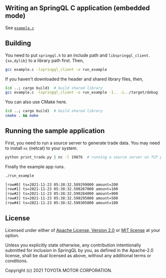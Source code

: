 ## Writing an SpringQL C application (embedded mode)

See [`example.c`](example.c)

## Building

You need to put `springql.h` to an include path and `libspringql_client.{so,dylib}` to a library path first. Then,

```bash
gcc example.c -lspringql_client -o run_example
```

If you haven't downloaded the header and shared library files, then,

```bash
(cd ..; cargo build)  # build shared library
gcc example.c -lspringql_client -o run_example -I.. -L../target/debug
```

You can also use CMake here.

```bash
(cd ..; cargo build)  # build shared library
cmake . && make
```

## Running the sample application

First, you need to run a source server to generate trade data.
You may need to install `nc` (netcat) to your system.

```bash
python print_trade.py | nc -l 19876  # running a source server on TCP port 19876
```

Finally the example app runs.

```bash
./run_example

[row#0] ts=2021-11-23 05:38:32.589299000 amount=200
[row#1] ts=2021-11-23 05:38:32.590267000 amount=100
[row#2] ts=2021-11-23 05:38:32.590284000 amount=900
[row#3] ts=2021-11-23 05:38:32.590295000 amount=500
[row#4] ts=2021-11-23 05:38:32.590305000 amount=100
```

## License

Licensed under either of [Apache License, Version 2.0](LICENSE-APACHE) or [MIT license](LICENSE-MIT) at your option.

Unless you explicitly state otherwise, any contribution intentionally submitted
for inclusion in SpringQL by you, as defined in the Apache-2.0 license, shall be
dual licensed as above, without any additional terms or conditions.

Copyright (c) 2021 TOYOTA MOTOR CORPORATION.
